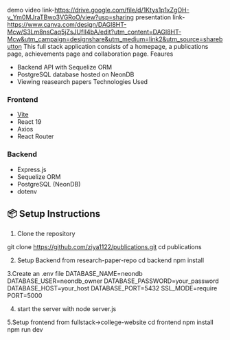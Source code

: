 demo video link-https://drive.google.com/file/d/1Ktys1p1xZgOH-v_Ym0MJraTBwo3VGRoO/view?usp=sharing 
presentation link-https://www.canva.com/design/DAGl8HT-Mcw/S3Lm8nsCaq5jZsJUfII4bA/edit?utm_content=DAGl8HT-Mcw&utm_campaign=designshare&utm_medium=link2&utm_source=sharebutton
This full stack application consists of a homepage, a publications page, achievements page and collaboration page.
Feaures
- Backend API with Sequelize ORM
- PostgreSQL database hosted on NeonDB
- Viewing reasearch papers
  Technologies Used

### Frontend
- [Vite](https://vitejs.dev/)
- React 19
- Axios
- React Router

### Backend
- Express.js
- Sequelize ORM
- PostgreSQL (NeonDB)
- dotenv

## 📦 Setup Instructions

 1. Clone the repository

git clone https://github.com/ziya1122/publications.git
cd publications

2. Setup Backend from research-paper-repo
cd backend
npm install

3.Create an .env file
DATABASE_NAME=neondb
DATABASE_USER=neondb_owner
DATABASE_PASSWORD=your_password
DATABASE_HOST=your_host
DATABASE_PORT=5432
SSL_MODE=require
PORT=5000

4. start the server with node server.js

5.Setup frontend from fullstack->college-website
cd frontend
npm install
npm run dev

